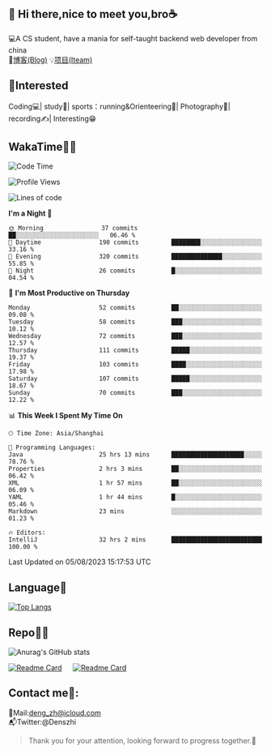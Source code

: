 👋 Hi there,nice to meet you,bro☕
---
💻A CS student, have a mania for self-taught backend web developer from china   
📌[博客(Blog)](https://github.com/HealUP/MyBlog)
💡[项目(Iteam)](https://healup.github.io/)

 <!-- waka-box start -->
 <!-- waka-box end -->
 
🧲**Interested**
--
Coding💻| study📖| sports：running&Orienteering🏃‍| Photography📸| recording✍️| Interesting😁

WakaTime👨‍💻
---
<!--START_SECTION:waka-->
![Code Time](http://img.shields.io/badge/Code%20Time-338%20hrs%2040%20mins-blue)

![Profile Views](http://img.shields.io/badge/Profile%20Views-8-blue)

![Lines of code](https://img.shields.io/badge/From%20Hello%20World%20I%27ve%20Written-168.5%20thousand%20lines%20of%20code-blue)

**I'm a Night 🦉** 

```text
🌞 Morning                37 commits          ██░░░░░░░░░░░░░░░░░░░░░░░   06.46 % 
🌆 Daytime                190 commits         ████████░░░░░░░░░░░░░░░░░   33.16 % 
🌃 Evening                320 commits         ██████████████░░░░░░░░░░░   55.85 % 
🌙 Night                  26 commits          █░░░░░░░░░░░░░░░░░░░░░░░░   04.54 % 
```
📅 **I'm Most Productive on Thursday** 

```text
Monday                   52 commits          ██░░░░░░░░░░░░░░░░░░░░░░░   09.08 % 
Tuesday                  58 commits          ███░░░░░░░░░░░░░░░░░░░░░░   10.12 % 
Wednesday                72 commits          ███░░░░░░░░░░░░░░░░░░░░░░   12.57 % 
Thursday                 111 commits         █████░░░░░░░░░░░░░░░░░░░░   19.37 % 
Friday                   103 commits         ████░░░░░░░░░░░░░░░░░░░░░   17.98 % 
Saturday                 107 commits         █████░░░░░░░░░░░░░░░░░░░░   18.67 % 
Sunday                   70 commits          ███░░░░░░░░░░░░░░░░░░░░░░   12.22 % 
```


📊 **This Week I Spent My Time On** 

```text
🕑︎ Time Zone: Asia/Shanghai

💬 Programming Languages: 
Java                     25 hrs 13 mins      ████████████████████░░░░░   78.76 % 
Properties               2 hrs 3 mins        ██░░░░░░░░░░░░░░░░░░░░░░░   06.42 % 
XML                      1 hr 57 mins        ██░░░░░░░░░░░░░░░░░░░░░░░   06.09 % 
YAML                     1 hr 44 mins        █░░░░░░░░░░░░░░░░░░░░░░░░   05.46 % 
Markdown                 23 mins             ░░░░░░░░░░░░░░░░░░░░░░░░░   01.23 % 

🔥 Editors: 
IntelliJ                 32 hrs 2 mins       █████████████████████████   100.00 % 
```


 Last Updated on 05/08/2023 15:17:53 UTC
<!--END_SECTION:waka-->

Language🚀
---
[![Top Langs](https://github-readme-stats.vercel.app/api/top-langs/?username=HealUP&layout=compact&hide_border=true)](https://github.com/HealUP)

Repo🧑‍💻
---
![Anurag's GitHub stats](https://github-readme-stats.vercel.app/api?username=HealUP&count_private=true&show_icons=true&theme=gruvbox&hide_border=true) 

[![Readme Card](https://github-readme-stats.vercel.app/api/pin/?username=HealUP&repo=InternetEy&theme=transparent)](https://github.com/HealUP/InternetEy) &emsp;
[![Readme Card](https://github-readme-stats.vercel.app/api/pin/?username=HealUP&repo=CampusExperience&theme=transparent)](https://github.com/HealUP/CampusExperience)


Contact me📱:
---
📮Mail:deng_zh@icloud.com  
📬Twitter:@Denszhi  

> Thank you for your attention, looking forward to progress together.🎉
